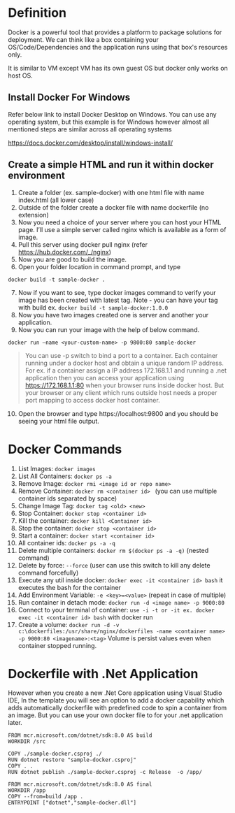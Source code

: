 # Definition
Docker is a powerful tool that provides a platform to package solutions for deployment. We can think like a box containing your OS/Code/Dependencies and the application runs using that box's resources only.

It is similar to VM except VM has its own guest OS but docker only works on host OS. 
## Install Docker For Windows
Refer below link to install Docker Desktop on Windows. You can use any operating system, but this example is for Windows however almost all mentioned steps are similar across all operating systems

https://docs.docker.com/desktop/install/windows-install/ 
## Create a simple HTML and run it within docker environment
1.	Create a folder (ex. sample-docker) with one html file with name index.html (all lower case)
2.	Outside of the folder create a docker file with name dockerfile (no extension)
3.	Now you need a choice of your server where you can host your HTML page. I’ll use a simple server called nginx which is available as a form of image.
4.	Pull this server using docker pull nginx (refer https://hub.docker.com/_/nginx)
5.	Now you are good to build the image.
6.	Open your folder location in command prompt, and type 
```
docker build -t sample-docker .
```
7.	Now if you want to see, type docker images command to verify your image has been created with latest tag. Note - you can have your tag with build ex. ``` docker build -t sample-docker:1.0.0 ```
8.	Now you have two images created one is server and another your application.
9.	Now you can run your image with the help of below command.
```
docker run –name <your-custom-name> -p 9800:80 sample-docker
```
> You can use -p switch to bind a port to a container. Each container running under a docker host and obtain a unique random IP address. For ex. if a container assign a IP address 172.168.1.1 and running a .net application then you can access your application using https://172.168.1.1:80 when your browser runs inside docker host. But your browser or any client which runs outside host needs a proper port mapping to access docker host container. 

10.	Open the browser and type https://localhost:9800 and you should be seeing your html file output.

# Docker Commands 
1. List Images: ``` docker images ```
2. List All Containers: ```docker ps -a ```
3. Remove Image: ```docker rmi <image id or repo name>```
4. Remove Container: ```docker rm <container id> ``` (you can use multiple container ids separated by space)
5. Change Image Tag: ``` docker tag <old> <new> ```
6. Stop Container: ```docker stop <container id> ```
7. Kill the container: ```docker kill <Container id>```
9. Stop the container: ```docker stop <container id>```
10. Start a container: ```docker start <container id>```
11. All container ids: ```docker ps -a -q```
12. Delete multiple containers: ```docker rm $(docker ps -a -q)``` (nested command)
13. Delete by force: ```--force``` (user can use this switch to kill any delete command forcefully)
14. Execute any util inside docker: ```docker exec -it <container id> bash``` it executes the bash for the container
15. Add Environment Variable: ```-e <key>=<value>``` (repeat in case of multiple)
16. Run container in detach mode: ```docker run -d <image name> -p 9000:80```
17. Connect to your terminal of container: ```use -i -t or -it ex. docker exec -it <container id> bash``` with docker run
18. Create a volume: ```docker run -d -v c:\dockerfiles:/usr/share/nginx/dockerfiles -name <container name> -p 9000:80 <imagename>:<tag>``` Volume is persist values even when container stopped running.

# Dockerfile with .Net Application
However when you create a new .Net Core application using Visual Studio IDE, In the template you will see an option to add a docker capability which adds automatically dockerfile with predefined code to spin a container from an image. But you can use your own docker file to for your .net application later.
```
FROM mcr.microsoft.com/dotnet/sdk:8.0 AS build
WORKDIR /src

COPY ./sample-docker.csproj ./
RUN dotnet restore "sample-docker.csproj"
COPY . .
RUN dotnet publish ./sample-docker.csproj -c Release  -o /app/

FROM mcr.microsoft.com/dotnet/sdk:8.0 AS final
WORKDIR /app
COPY --from=build /app .
ENTRYPOINT ["dotnet","sample-docker.dll"]
```

